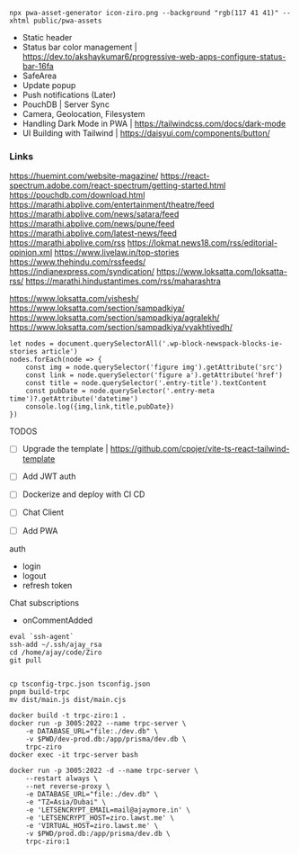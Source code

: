 ```
npx pwa-asset-generator icon-ziro.png --background "rgb(117 41 41)" --xhtml public/pwa-assets
```

- Static header
- Status bar color management | https://dev.to/akshaykumar6/progressive-web-apps-configure-status-bar-16fa
- SafeArea
- Update popup
- Push notifications (Later)
- PouchDB | Server Sync
- Camera, Geolocation, Filesystem
- Handling Dark Mode in PWA | https://tailwindcss.com/docs/dark-mode
- UI Building with Tailwind | https://daisyui.com/components/button/


### Links
https://huemint.com/website-magazine/
https://react-spectrum.adobe.com/react-spectrum/getting-started.html
https://pouchdb.com/download.html
https://marathi.abplive.com/entertainment/theatre/feed
https://marathi.abplive.com/news/satara/feed
https://marathi.abplive.com/news/pune/feed
https://marathi.abplive.com/latest-news/feed
https://marathi.abplive.com/rss
https://lokmat.news18.com/rss/editorial-opinion.xml
https://www.livelaw.in/top-stories
https://www.thehindu.com/rssfeeds/
https://indianexpress.com/syndication/
https://www.loksatta.com/loksatta-rss/
https://marathi.hindustantimes.com/rss/maharashtra

https://www.loksatta.com/vishesh/
https://www.loksatta.com/section/sampadkiya/
https://www.loksatta.com/section/sampadkiya/agralekh/
https://www.loksatta.com/section/sampadkiya/vyakhtivedh/


```
let nodes = document.querySelectorAll('.wp-block-newspack-blocks-ie-stories article')
nodes.forEach(node => {
    const img = node.querySelector('figure img').getAttribute('src')
    const link = node.querySelector('figure a').getAttribute('href')
    const title = node.querySelector('.entry-title').textContent
    const pubDate = node.querySelector('.entry-meta time')?.getAttribute('datetime')
    console.log({img,link,title,pubDate})
})
```


TODOS
- [ ] Upgrade the template | https://github.com/cpojer/vite-ts-react-tailwind-template
- [ ] Add JWT auth
- [ ] Dockerize and deploy with CI CD
- [ ] Chat Client
- [ ] Add PWA



auth
- login
- logout
- refresh token

Chat subscriptions
- onCommentAdded


```
eval `ssh-agent`
ssh-add ~/.ssh/ajay_rsa
cd /home/ajay/code/Ziro
git pull


cp tsconfig-trpc.json tsconfig.json
pnpm build-trpc
mv dist/main.js dist/main.cjs

docker build -t trpc-ziro:1 .
docker run -p 3005:2022 --name trpc-server \
    -e DATABASE_URL="file:./dev.db" \
    -v $PWD/dev-prod.db:/app/prisma/dev.db \
    trpc-ziro
docker exec -it trpc-server bash

docker run -p 3005:2022 -d --name trpc-server \
    --restart always \
    --net reverse-proxy \
    -e DATABASE_URL="file:./dev.db" \
    -e "TZ=Asia/Dubai" \
    -e 'LETSENCRYPT_EMAIL=mail@ajaymore.in' \
    -e 'LETSENCRYPT_HOST=ziro.lawst.me' \
    -e 'VIRTUAL_HOST=ziro.lawst.me' \
    -v $PWD/prod.db:/app/prisma/dev.db \
    trpc-ziro:1
```